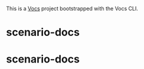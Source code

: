 This is a [Vocs](https://vocs.dev) project bootstrapped with the Vocs CLI.
# scenario-docs
# scenario-docs
